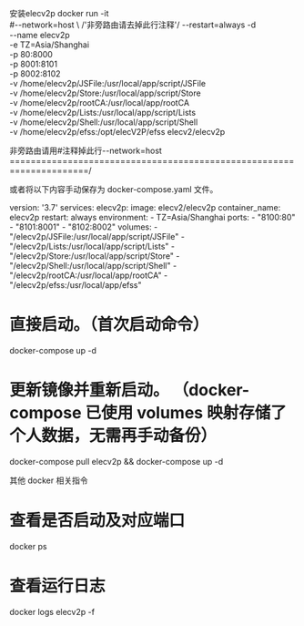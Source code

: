 
安装elecv2p
docker run -it \
#--network=host \ /'非旁路由请去掉此行注释'/
--restart=always -d \
--name elecv2p \
-e TZ=Asia/Shanghai \
-p 80:8000 \
-p 8001:8101 \
-p 8002:8102 \
-v /home/elecv2p/JSFile:/usr/local/app/script/JSFile \
-v /home/elecv2p/Store:/usr/local/app/script/Store \
-v /home/elecv2p/rootCA:/usr/local/app/rootCA \
-v /home/elecv2p/Lists:/usr/local/app/script/Lists \
-v /home/elecv2p/Shell:/usr/local/app/script/Shell \
-v /home/elecv2p/efss:/opt/elecV2P/efss elecv2/elecv2p

非旁路由请用#注释掉此行--network=host \
=====================================================================/

或者将以下内容手动保存为 docker-compose.yaml 文件。

version: '3.7'
services:
  elecv2p:
    image: elecv2/elecv2p
    container_name: elecv2p
    restart: always
    environment:
      - TZ=Asia/Shanghai
    ports:
      - "8100:80"
      - "8101:8001"
      - "8102:8002"
    volumes:
      - "/elecv2p/JSFile:/usr/local/app/script/JSFile"
      - "/elecv2p/Lists:/usr/local/app/script/Lists"
      - "/elecv2p/Store:/usr/local/app/script/Store"
      - "/elecv2p/Shell:/usr/local/app/script/Shell"
      - "/elecv2p/rootCA:/usr/local/app/rootCA"
      - "/elecv2p/efss:/usr/local/app/efss"


# 直接启动。（首次启动命令）
docker-compose up -d

# 更新镜像并重新启动。 （docker-compose 已使用 volumes 映射存储了个人数据，无需再手动备份）
docker-compose pull elecv2p && docker-compose up -d

其他 docker 相关指令

# 查看是否启动及对应端口
docker ps

# 查看运行日志
docker logs elecv2p -f

